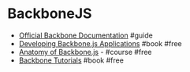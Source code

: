 # BackboneJS

- [Official Backbone Documentation](http://backbonejs.org) #guide
- [Developing Backbone.js Applications](http://addyosmani.github.io/backbone-fundamentals) #book #free
- [Anatomy of Backbone.js](https://www.codeschool.com/courses/anatomy-of-backbone-js) - #course #free
- [Backbone Tutorials](https://leanpub.com/backbonetutorials?a=2hxrOg_7DAAAx2pWvoaFpT) #book #free
